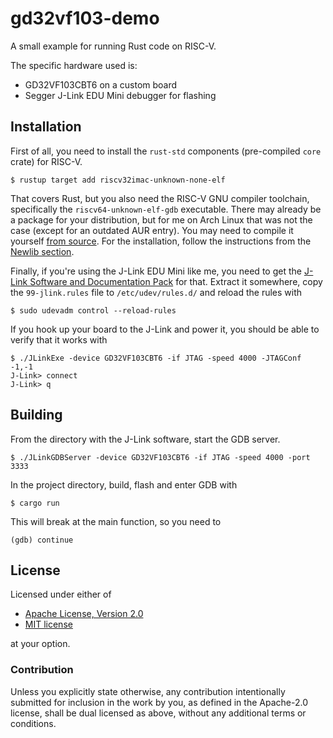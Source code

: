 # gd32vf103-demo

A small example for running Rust code on RISC-V.

The specific hardware used is:
* GD32VF103CBT6 on a custom board
* Segger J-Link EDU Mini debugger for flashing

## Installation

First of all, you need to install the `rust-std` components (pre-compiled
`core` crate) for RISC-V.
```console
$ rustup target add riscv32imac-unknown-none-elf
```

That covers Rust, but you also need the RISC-V GNU compiler toolchain,
specifically the `riscv64-unknown-elf-gdb` executable. There may already be a
package for your distribution, but for me on Arch Linux that was not the case
(except for an outdated AUR entry). You may need to compile it yourself [from
source](https://github.com/riscv/riscv-gnu-toolchain). For the installation,
follow the instructions from the [Newlib
section](https://github.com/riscv/riscv-gnu-toolchain#installation-newlib).

Finally, if you're using the J-Link EDU Mini like me, you need to get the
[J-Link Software and Documentation
Pack](https://www.segger.com/downloads/jlink/#J-LinkSoftwareAndDocumentationPack)
for that. Extract it somewhere, copy the `99-jlink.rules` file to
`/etc/udev/rules.d/` and reload the rules with
```console
$ sudo udevadm control --reload-rules
```
If you hook up your board to the J-Link and power it, you should be able to
verify that it works with
```console
$ ./JLinkExe -device GD32VF103CBT6 -if JTAG -speed 4000 -JTAGConf -1,-1
J-Link> connect
J-Link> q
```

## Building
From the directory with the J-Link software, start the GDB server.
```console
$ ./JLinkGDBServer -device GD32VF103CBT6 -if JTAG -speed 4000 -port 3333
```
In the project directory, build, flash and enter GDB with
```console
$ cargo run
```
This will break at the main function, so you need to
```console
(gdb) continue
```

## License
Licensed under either of

 * [Apache License, Version 2.0](LICENSE-APACHE)
 * [MIT license](LICENSE-MIT)

at your option.

### Contribution

Unless you explicitly state otherwise, any contribution intentionally submitted
for inclusion in the work by you, as defined in the Apache-2.0 license, shall
be dual licensed as above, without any additional terms or conditions.

